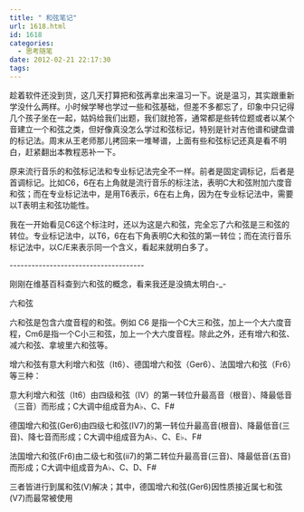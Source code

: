 ```yaml
---
title: " 和弦笔记"
url: 1618.html
id: 1618
categories:
  - 思考随笔
date: 2012-02-21 22:17:30
tags:
---
```


趁着软件还没到货，这几天打算把和弦再拿出来温习一下。说是温习，其实跟重新学没什么两样。小时候学琴也学过一些和弦基础，但差不多都忘了，印象中只记得几个孩子坐在一起，姑妈给我们出题，我们就抢答，通常都是些转位题或者以某个音建立一个和弦之类，但好像真没怎么学过和弦标记，特别是针对吉他谱和键盘谱的标记法。周末从王老师那儿拷回来一堆琴谱，上面有些和弦标记还真是看不明白，赶紧翻出本教程恶补一下。

原来流行音乐的和弦标记法和专业标记法完全不一样。前者是固定调标记，后者是首调标记。比如C6，6在右上角就是流行音乐的标注法，表明C大和弦附加六度音和弦；而在专业标记法中，是用T6表示，6在右上角，因为在专业标记法中，需要以T表明主和弦功能性。

我在一开始看见C6这个标注时，还以为这是六和弦，完全忘了六和弦是三和弦的转位。专业标记法中，以T6，6在右下角表明C大和弦的第一转位；而在流行音乐标记法中，以C/E来表示同一个含义，看起来就明白多了。

\-\-\-\-\-\-\-\-\-\-\-\-\-\-\-\-\-\-\-\-\-\-\-\-\-\-\-\-\-\-\-\-\-\-\-\-\-

刚刚在维基百科查到六和弦的概念，看来我还是没搞太明白-_-

六和弦

六和弦是包含六度音程的和弦。例如 C6 是指一个C大三和弦，加上一个大六度音程，Cm6是指一个C小三和弦，加上一个大六度音程。除此之外，还有增六和弦、减六和弦、拿坡里六和弦等。

增六和弦有意大利增六和弦（It6）、德国增六和弦（Ger6）、法国增六和弦（Fr6）等三种：

意大利增六和弦（It6）由四级和弦（IV）的第一转位升最高音（根音）、降最低音（三音）而形成；C大调中组成音为A♭、C、F#

德国增六和弦(Ger6)由四级七和弦(IV7)的第一转位升最高音(根音)、降最低音(三音)、降七音而形成；C大调中组成音为A♭、C、E♭、F#

法国增六和弦(Fr6)由二级七和弦(ii7)的第二转位升最高音(三音)、降最低音(五音)而形成；C大调中组成音为A♭、C、D、F#

三者皆进行到属和弦(V)解决；其中，德国增六和弦(Ger6)因性质接近属七和弦(V7)而最常被使用
